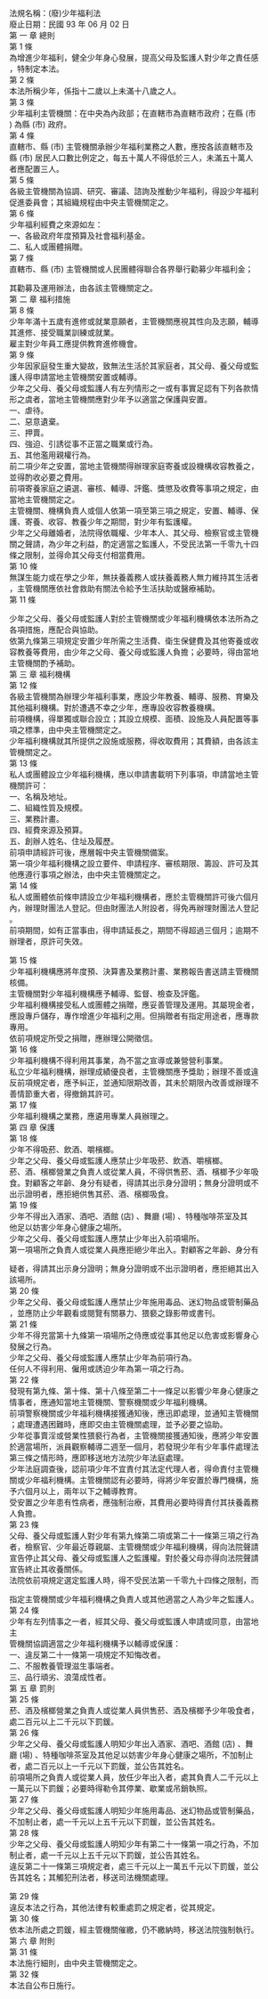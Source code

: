 法規名稱：(廢)少年福利法  
廢止日期：民國 93 年 06 月 02 日  
第 一 章 總則  
第 1 條  
為增進少年福利，健全少年身心發展，提高父母及監護人對少年之責任感  
，特制定本法。  
第 2 條  
本法所稱少年，係指十二歲以上未滿十八歲之人。  
第 3 條  
少年福利主管機關：在中央為內政部；在直轄市為直轄市政府；在縣 (市  
) 為縣 (市) 政府。  
第 4 條  
直轄市、縣 (市) 主管機關承辦少年福利業務之人數，應按各該直轄市及  
縣 (市) 居民人口數比例定之，每五十萬人不得低於三人，未滿五十萬人  
者應配置三人。  
第 5 條  
各級主管機關為協調、研究、審議、諮詢及推動少年福利，得設少年福利  
促進委員會；其組織規程由中央主管機關定之。  
第 6 條  
少年福利經費之來源如左：  
一、各級政府年度預算及社會福利基金。  
二、私人或團體捐贈。  
第 7 條  
直轄市、縣 (市) 主管機關或人民團體得聯合各界舉行勸募少年福利金；  


其勸募及運用辦法，由各該主管機關定之。  
第 二 章 福利措施  
第 8 條  
少年年滿十五歲有進修或就業意願者，主管機關應視其性向及志願，輔導  
其進修、接受職業訓練或就業。  
雇主對少年員工應提供教育進修機會。  
第 9 條  
少年因家庭發生重大變故，致無法生活於其家庭者，其父母、養父母或監  
護人得申請當地主管機關安置或輔導。  
少年之父母、養父母或監護人有左列情形之一或有事實足認有下列各款情  
形之虞者，當地主管機關應對少年予以適當之保護與安置。  
一、虐待。  
二、惡意遺棄。  
三、押賣。  
四、強迫、引誘從事不正當之職業或行為。  
五、其他濫用親權行為。  
前二項少年之安置，當地主管機關得辦理家庭寄養或設機構收容教養之，  
並得酌收必要之費用。  
前項寄養家庭之遴選、審核、輔導、評鑑、獎懲及收費等事項之規定，由  
當地主管機關定之。  
主管機關、機構負責人或個人依第一項至第三項之規定，安置、輔導、保  
護、寄養、收容、教養少年之期間，對少年有監護權。  
少年之父母離婚者，法院得依職權、少年本人、其父母、檢察官或主管機  
關之聲請，為少年之利益，酌定適當之監護人，不受民法第一千零九十四  
條之限制，並得命其父母支付相當費用。  
第 10 條  
無謀生能力或在學之少年，無扶養義務人或扶養義務人無力維持其生活者  
，主管機關應依社會救助有關法令給予生活扶助或醫療補助。  
第 11 條  


少年之父母、養父母或監護人對於主管機關或少年福利機構依本法所為之  
各項措施，應配合與協助。  
依第九條第三項規定安置少年所需之生活費、衛生保健費及其他寄養或收  
容教養等費用，由少年之父母、養父母或監護人負擔；必要時，得由當地  
主管機關酌予補助。  
第 三 章 福利機構  
第 12 條  
各級主管機關為辦理少年福利事業，應設少年教養、輔導、服務、育樂及  
其他福利機構。對於遭遇不幸之少年，應專設收容教養機構。  
前項機構，得單獨或聯合設立；其設立規模、面積、設施及人員配置等事  
項之標準，由中央主管機關定之。  
少年福利機構就其所提供之設施或服務，得收取費用；其費額，由各該主  
管機關定之。  
第 13 條  
私人或團體設立少年福利機構，應以申請書載明下列事項，申請當地主管  
機關許可：  
一、名稱及地址。  
二、組織性質及規模。  
三、業務計畫。  
四、經費來源及預算。  
五、創辦人姓名、住址及履歷。  
前項申請經許可後，應層報中央主管機關備案。  
第一項少年福利機構之設立要件、申請程序、審核期限、籌設、許可及其  
他應遵行事項之辦法，由中央主管機關定之。  
第 14 條  
私人或團體依前條申請設立少年福利機構者，應於主管機關許可後六個月  
內，辦理財團法人登記。但由財團法人附設者，得免再辦理財團法人登記  
。  
前項期間，如有正當事由，得申請延長之，期間不得超過三個月；逾期不  
辦理者，原許可失效。  


第 15 條  
少年福利機構應將年度預、決算書及業務計畫、業務報告書送請主管機關  
核備。  
主管機關對少年福利機構應予輔導、監督、檢查及評鑑。  
少年福利機構接受私人或團體之捐贈，應妥善管理及運用。其屬現金者，  
應設專戶儲存，專作增進少年福利之用。但捐贈者有指定用途者，應專款  
專用。  
依前項規定所受之捐贈，應辦理公開徵信。  
第 16 條  
少年福利機構不得利用其事業，為不當之宣導或兼營營利事業。  
私立少年福利機構，辦理成績優良者，主管機關應予獎助；辦理不善或違  
反前項規定者，應予糾正，並通知限期改善，其未於期限內改善或辦理不  
善情節重大者，得撤銷其許可。  
第 17 條  
少年福利機構之業務，應遴用專業人員辦理之。  
第 四 章 保護  
第 18 條  
少年不得吸菸、飲酒、嚼檳榔。  
少年之父母、養父母或監護人應禁止少年吸菸、飲酒、嚼檳榔。  
菸、酒、檳榔營業之負責人或從業人員，不得供售菸、酒、檳榔予少年吸  
食。對顧客之年齡、身分有疑者，得請其出示身分證明；無身分證明或不  
出示證明者，應拒絕供售其菸、酒、檳榔吸食。  
第 19 條  
少年不得出入酒家、酒吧、酒館 (店) 、舞廳 (場) 、特種咖啡茶室及其  
他足以妨害少年身心健康之場所。  
少年之父母、養父母或監護人應禁止少年出入前項場所。  
第一項場所之負責人或從業人員應拒絕少年出入。對顧客之年齡、身分有  


疑者，得請其出示身分證明；無身分證明或不出示證明者，應拒絕其出入  
該場所。  
第 20 條  
少年之父母、養父母或監護人應禁止少年施用毒品、迷幻物品或管制藥品  
，並應防止少年觀看或閱覽有關暴力、猥褻之錄影帶或書刊。  
第 21 條  
少年不得充當第十九條第一項場所之侍應或從事其他足以危害或影響身心  
發展之行為。  
少年之父母、養父母或監護人應禁止少年為前項行為。  
任何人不得利用、僱用或誘迫少年為第一項之行為。  
第 22 條  
發現有第九條、第十條、第十八條至第二十一條足以影響少年身心健康之  
情事者，應通知當地主管機關、警察機關或少年福利機構。  
前項警察機關或少年福利機構接獲通知後，應迅即處理，並通知主管機關  
；處理遭遇困難時，應即交由主管機關處理，並予必要之協助。  
少年從事賣淫或營業性猥褻行為者，主管機關接獲通知後，應將少年安置  
於適當場所，派員觀察輔導二週至一個月，若發現少年有少年事件處理法  
第三條之情形時，應即移送地方法院少年法庭處理。  
少年法庭調查後，認前項少年不宜責付其法定代理人者，得命責付主管機  
關或少年福利機構。主管機關認有必要時，得將少年安置於專門機構，施  
予六個月以上，兩年以下之輔導教育。  
受安置之少年患有性病者，應強制治療，其費用必要時得責付其扶養義務  
人負擔。  
第 23 條  
父母、養父母或監護人對少年有第九條第二項或第二十一條第三項之行為  
者，檢察官、少年最近尊親屬、主管機關或少年福利機構，得向法院聲請  
宣告停止其父母、養父母或監護人之監護權。對於養父母亦得向法院聲請  
宣告終止其收養關係。  
法院依前項規定選定監護人時，得不受民法第一千零九十四條之限制，而  


指定主管機關或少年福利機構之負責人或其他適當之人為少年之監護人。  
第 24 條  
少年有左列情事之一者，經其父母、養父母或監護人申請或同意，由當地  
主  
管機關協調適當之少年福利機構予以輔導或保護：  
一、違反第二十一條第一項規定不知悔改者。  
二、不服教養管理滋生事端者。  
三、品行頑劣、浪蕩成性者。  
第 五 章 罰則  
第 25 條  
菸、酒及檳榔營業之負責人或從業人員供售菸、酒及檳榔予少年吸食者，  
處二百元以上二千元以下罰鍰。  
第 26 條  
少年之父母、養父母或監護人明知少年出入酒家、酒吧、酒館 (店) 、舞  
廳 (場) 、特種咖啡茶室及其他足以妨害少年身心健康之場所，不加制止  
者，處二百元以上一千元以下罰鍰，並公告其姓名。  
前項場所之負責人或從業人員，放任少年出入者，處其負責人二千元以上  
一萬元以下罰鍰；必要時得勒令其停業、歇業或吊銷執照。  
第 27 條  
少年之父母、養父母或監護人明知少年施用毒品、迷幻物品或管制藥品，  
不加制止者，處一千元以上五千元以下罰鍰，並公告其姓名。  
第 28 條  
少年之父母、養父母或監護人明知少年有第二十一條第一項之行為，不加  
制止者，處一千元以上五千元以下罰鍰，並公告其姓名。  
違反第二十一條第三項規定者，處三千元以上一萬五千元以下罰鍰，並公  
告其姓名；其觸犯刑法者，移送司法機關處理。  


第 29 條  
違反本法之行為，其他法律有較重處罰之規定者，從其規定。  
第 30 條  
依本法所處之罰鍰，經主管機關催繳，仍不繳納時，移送法院強制執行。  
第 六 章 附則  
第 31 條  
本法施行細則，由中央主管機關定之。  
第 32 條  
本法自公布日施行。  



